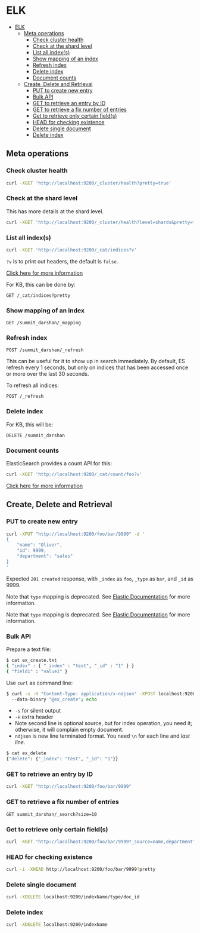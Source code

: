 
# ELK

- [ELK](#elk)
  - [Meta operations](#meta-operations)
    - [Check cluster health](#check-cluster-health)
    - [Check at the shard level](#check-at-the-shard-level)
    - [List all index(s)](#list-all-indexs)
    - [Show mapping of an index](#show-mapping-of-an-index)
    - [Refresh index](#refresh-index)
    - [Delete index](#delete-index)
    - [Document counts](#document-counts)
  - [Create, Delete and Retrieval](#create-delete-and-retrieval)
    - [PUT to create new entry](#put-to-create-new-entry)
    - [Bulk API](#bulk-api)
    - [GET to retrieve an entry by ID](#get-to-retrieve-an-entry-by-id)
    - [GET to retrieve a fix number of entries](#get-to-retrieve-a-fix-number-of-entries)
    - [Get to retrieve only certain field(s)](#get-to-retrieve-only-certain-fields)
    - [HEAD for checking existence](#head-for-checking-existence)
    - [Delete single document](#delete-single-document)
    - [Delete index](#delete-index-1)
  

## Meta operations

### Check cluster health
  
```sh
curl -XGET 'http://localhost:9200/_cluster/health?pretty=true'
```

### Check at the shard level

This has more details at the shard level.

```sh
curl -XGET 'http://localhost:9200/_cluster/health?level=shards&pretty=true'
```

### List all index(s)

```sh
curl -XGET 'http://localhost:9200/_cat/indices?v'
```

`?v` is to print out headers, the default is `false`.

[Click here for more
information](https://www.elastic.co/guide/en/elasticsearch/reference/current/cat-indices.html)

For KB, this can be done by:
```
GET /_cat/indices?pretty
```

### Show mapping of an index

```
GET /summit_darshan/_mapping 
```

### Refresh index

```
POST /summit_darshan/_refresh
```

This can be useful for it to show up in search immediately. By default, ES refresh every 1 seconds, but only on indices that has been accessed once or more over the last 30 seconds.

To refresh all indices:
```
POST /_refresh
```


### Delete index 

For KB, this will be:

```
DELETE /summit_darshan
```

### Document counts

ElasticSearch provides a count API for this:

```sh
curl -XGET 'http://localhost:9200/_cat/count/foo?v'
```

[Click here for more information](https://www.elastic.co/guide/en/elasticsearch/reference/current/cat.html)

## Create, Delete and Retrieval

### PUT to create new entry

```sh
curl -XPUT "http://localhost:9200/foo/bar/9999" -d '
{
    "name": "Oliver",
    "id": 9999,
    "department": "sales"
}
'
```

Expected `201 created` response, with `_index` as `foo`, `_type` as `bar`, and
`_id` as 9999. 

Note that `type` mapping is deprecated. See [Elastic Documentation](https://www.elastic.co/guide/en/elasticsearch/reference/current/removal-of-types.html) for more information.

Note that `type` mapping is deprecated. See [Elastic Documentation](https://www.elastic.co/guide/en/elasticsearch/reference/current/removal-of-types.html) for more information.

### Bulk API

Prepare a text file:

```sh
$ cat ex_create.txt
{ "index" : { "_index" : "test", "_id" : "1" } }
{ "field1" : "value1" }
```

Use `curl` as command line:

```sh
$ curl -s -H "Content-Type: application/x-ndjson" -XPOST localhost:9200/_bulk 
  --data-binary "@ex_create"; echo
```
* `-s` for silent output
* `-H` extra header
* Note second line is optional source, but for index operation, you need it;
  otherwise, it will complain empty document.
* `ndjson` is new line terminated format. You need `\n` for each line and *last line*.

```sh
$ cat ex_delete
{"delete": {"_index": "test", "_id": "1"}}
```



### GET to retrieve an entry by ID

```sh
curl -XGET "http://localhost:9200/foo/bar/9999"
```

### GET to retrieve a fix number of entries

```
GET summit_darshan/_search?size=10
```


### Get to retrieve only certain field(s)

```sh
curl -XGET "http://localhost:9200/foo/bar/9999?_source=name,department"
```


### HEAD for checking existence

```sh
curl -i -XHEAD http://localhost:9200/foo/bar/9999?pretty
```

### Delete single document

```sh
curl -XDELETE localhost:9200/indexName/type/doc_id
```

### Delete index

```sh
curl -XDELETE localhost:9200/indexName
```

